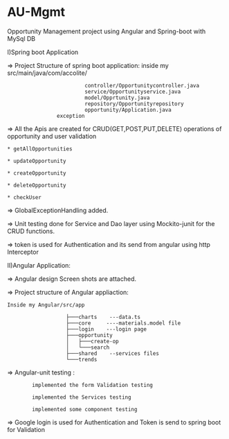 # AU-Mgmt
Opportunity Management project using Angular and Spring-boot with MySql DB
 
I)Spring boot Application

=> Project Structure of spring boot application:
	inside my src/main/java/com/accolite/
   
                             controller/Opportunitycontroller.java
                             service/Opportunityservice.java
                             model/Opprtunity.java
                             repository/Opportunityrepository
                             opportunity/Application.java
			     	exception
							 
=> All the Apis are created for CRUD(GET,POST,PUT,DELETE) operations of opportunity and user validation
	
	* getAllOpportunities
	
	* updateOpportunity
	
	* createOpportunity
	
	* deleteOpportunity
	
	* checkUser
	
=> GlobalExceptionHandling added.

=> Unit testing done for Service and Dao layer using Mockito-junit for the CRUD functions.

=> token is used for Authentication and its send from angular using http Interceptor


II)Angular Application:

=> Angular design Screen shots are attached.

=> Project structure of Angular appliaction:
	
	Inside my Angular/src/app
                       
                       ├───charts    ---data.ts
                       ├───core     ----materials.model file 
                       ├───login    ---login page
                       ├───opportunity
                       │   ├───create-op  
                       │   └───search
                       ├───shared    --services files
                       └───trends
=> Angular-unit testing :

			implemented the form Validation testing

			implemented the Services testing

			implemented some component testing
			
=> Google login is used for Authentication and Token is send to spring boot for Validation

